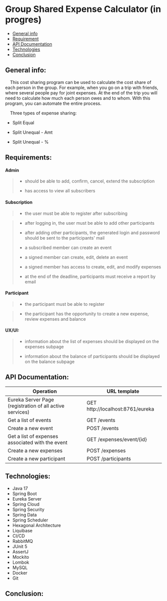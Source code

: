 # Group Shared Expense Calculator (in progres)

* [General info](#general-info)  
* [Requirement](#requirements)  
* [API Documentation](#api-documentation) 
* [Technologies](#technologies) 
* [Conclusion](#conclusion)

## General info:

    This cost sharing program can be used to calculate the cost share of each person in the group. For example, when you go on a trip with friends, where several people pay for joint expenses. At the end of the trip you will need to calculate how much each person owes and to whom. With this program, you can automate the entire process.

    Three types of expense sharing: 

- Split Equal

- Split Unequal - Amt

- Split Unequal - %

## Requirements:

#### Admin

> - should be able to add, confirm, cancel, extend the subscription
> 
> - has access to view all subscribers

#### Subscription

> - the user must be able to register  after subscribing

> - after logging in, the user must be able to add other participants  
> 
> - after adding other participants, the generated login and password should be sent to the participants' mail  
> 
> - a subscribed member can create an event  
> 
> - a signed member can create, edit, delete an event  
> 
> - a signed member has access to create, edit, and modify expenses  
> 
> - at the end of the deadline, participants must receive a report by email 

#### Participant

> - the participant must be able to register

> - the participant has the opportunity to create a new expense, review expenses and balance

#### UX/UI:

> - information about the list of expenses should be displayed on the expenses subpage
> 
> - information about the balance of participants should be displayed on the balance subpage

## API Documentation:

| Operation                                                | URL template                     |
| -------------------------------------------------------- | -------------------------------- |
| Eureka Server Page (registration of all active services) | GET http://localhost:8761/eureka |
| Get a list of events                                     | GET /events                      |
| Create a new event                                       | POST /events                     |
| Get a list of expenses associated with the event         | GET /expenses/event/{id}         |
| Create a new expenses                                    | POST /expenses                   |
| Create a new participant                                 | POST /participants               |

## Technologies:

- Java 17  
- Spring Boot 
- Eureka Server
- Spring Cloud
- Spring Security  
- Spring Data
- Spring Scheduler
- Hexagonal Architecture
- Liquibase
- CI/CD
- RabbitMQ
- JUnit 5  
- AssertJ  
- Mockito  
- Lombok  
- MySQL  
- Docker  
- Git

## Conclusion:
